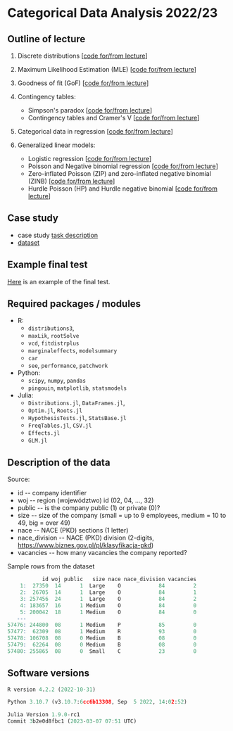 # Categorical Data Analysis 2022/23

## Outline of lecture

1.  Discrete distributions [[code for/from
    lecture](https://htmlpreview.github.io/?https://github.com/DepartmentOfStatisticsPUE/cda-2023/blob/main/notebooks/01-distributions.html)]
2.  Maximum Likelihood Estimation (MLE) [[code for/from
    lecture](https://htmlpreview.github.io/?https://github.com/DepartmentOfStatisticsPUE/cda-2023/blob/main/notebooks/02-mle.html)]
3.  Goodness of fit (GoF) [[code for/from
    lecture](https://htmlpreview.github.io/?https://github.com/DepartmentOfStatisticsPUE/cda-2023/blob/main/notebooks/03-gof.html)]
4. Contingency tables:
    + Simpson's paradox [[code for/from lecture](https://htmlpreview.github.io/?https://github.com/DepartmentOfStatisticsPUE/cda-2023/blob/main/notebooks/04-simpson-paradox.html)]
    + Contingency tables and Cramer's V [[code for/from lecture](https://htmlpreview.github.io/?https://github.com/DepartmentOfStatisticsPUE/cda-2023/blob/main/notebooks/05-ctables.html)]
5. Categorical data in regression [[code for/from lecture](https://htmlpreview.github.io/?https://github.com/DepartmentOfStatisticsPUE/cda-2023/blob/main/notebooks/06-linreg.html)]
6. Generalized linear models:

    + Logistic regression [[code for/from lecture](https://htmlpreview.github.io/?https://github.com/DepartmentOfStatisticsPUE/cda-2023/blob/main/notebooks/07-glm-lr.html)]
   + Poisson and Negative binomial regression [[code for/from lecture](https://htmlpreview.github.io/?https://github.com/DepartmentOfStatisticsPUE/cda-2023/blob/main/notebooks/08-glm-count.html)]
   + Zero-inflated Poisson (ZIP) and zero-inflated negative binomial (ZINB) [[code for/from lecture](https://htmlpreview.github.io/?https://github.com/DepartmentOfStatisticsPUE/cda-2023/blob/main/notebooks/09-zip-zinb.html)]
   + Hurdle Poisson (HP) and Hurdle negative binomial [[code for/from lecture](https://htmlpreview.github.io/?https://github.com/DepartmentOfStatisticsPUE/cda-2023/blob/main/notebooks/10-hurdle.html)]
   
## Case study

- case study [task description](https://htmlpreview.github.io/?https://github.com/DepartmentOfStatisticsPUE/cda-2023/blob/main/case-study/case-study.html)
- [dataset](case-study/school-absence-for-lecture.xlsx)

## Example final test

[Here](https://htmlpreview.github.io/?https://github.com/DepartmentOfStatisticsPUE/cda-2023/blob/main/example-test/example-test.html) is an example of the final test.

## Required packages / modules

-   R:
    -   `distributions3`,
    -   `maxLik`, `rootSolve`
    - `vcd`, `fitdistrplus`
    - `marginaleffects`, `modelsummary` 
    - `car`
    - `see`, `performance`, `patchwork`
-   Python:
    -   `scipy`, `numpy`, `pandas`
    - `pingouin`, `matplotlib`, `statsmodels`
-   Julia:
    -   `Distributions.jl`, `DataFrames.jl`,
    -   `Optim.jl`, `Roots.jl`
    - `HypothesisTests.jl`, `StatsBase.jl`
    - `FreqTables.jl`, `CSV.jl`
    - `Effects.jl`
    - `GLM.jl`


## Description of the data

Source:

+ id -- company identifier
+ woj -- region (województwo) id (02, 04, ..., 32)
+ public -- is the company public (1) or private (0)?
+ size -- size of the company (small = up to 9 employees, medium = 10 to 49, big = over 49)
+ nace -- NACE (PKD) sections (1 letter)
+ nace_division -- NACE (PKD) division (2-digits, https://www.biznes.gov.pl/pl/klasyfikacja-pkd) 
+ vacancies -- how many vacancies the company reported?

Sample rows from the dataset

```r
           id woj public   size nace nace_division vacancies
    1:  27350  14      1  Large    O            84         2
    2:  26705  14      1  Large    O            84         1
    3: 257456  24      1  Large    O            84         2
    4: 183657  16      1 Medium    O            84         0
    5: 200042  18      1 Medium    O            84         0
   ---                                                      
57476: 244800  08      1 Medium    P            85         0
57477:  62309  08      1 Medium    R            93         0
57478: 106708  08      0 Medium    B            08         0
57479:  62264  08      0 Medium    B            08         0
57480: 255865  08      0  Small    C            23         0
```



## Software versions

``` r
R version 4.2.2 (2022-10-31)
```

``` python
Python 3.10.7 (v3.10.7:6cc6b13308, Sep  5 2022, 14:02:52)
```

``` julia
Julia Version 1.9.0-rc1
Commit 3b2e0d8fbc1 (2023-03-07 07:51 UTC)
```
